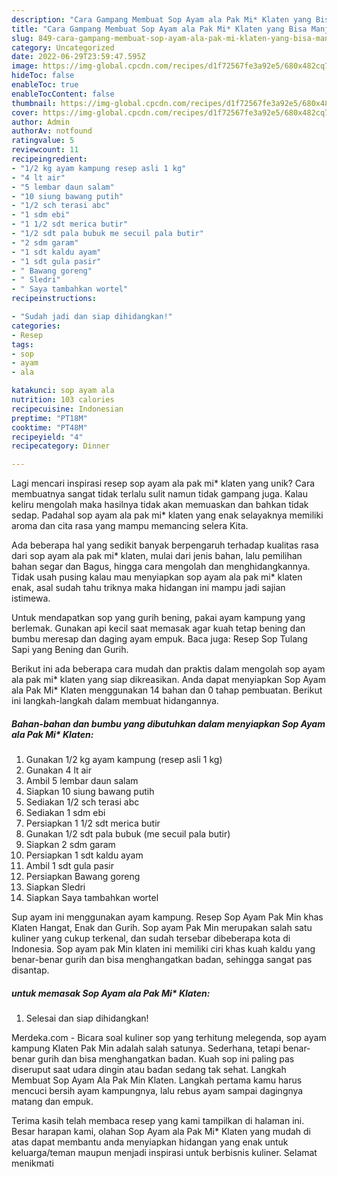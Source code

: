 ```yaml
---
description: "Cara Gampang Membuat Sop Ayam ala Pak Mi* Klaten yang Bisa Manjain Lidah"
title: "Cara Gampang Membuat Sop Ayam ala Pak Mi* Klaten yang Bisa Manjain Lidah"
slug: 849-cara-gampang-membuat-sop-ayam-ala-pak-mi-klaten-yang-bisa-manjain-lidah
category: Uncategorized
date: 2022-06-29T23:59:47.595Z
image: https://img-global.cpcdn.com/recipes/d1f72567fe3a92e5/680x482cq70/sop-ayam-ala-pak-mi-klaten-foto-resep-utama.jpg
hideToc: false
enableToc: true
enableTocContent: false
thumbnail: https://img-global.cpcdn.com/recipes/d1f72567fe3a92e5/680x482cq70/sop-ayam-ala-pak-mi-klaten-foto-resep-utama.jpg
cover: https://img-global.cpcdn.com/recipes/d1f72567fe3a92e5/680x482cq70/sop-ayam-ala-pak-mi-klaten-foto-resep-utama.jpg
author: Admin
authorAv: notfound
ratingvalue: 5
reviewcount: 11
recipeingredient:
- "1/2 kg ayam kampung resep asli 1 kg"
- "4 lt air"
- "5 lembar daun salam"
- "10 siung bawang putih"
- "1/2 sch terasi abc"
- "1 sdm ebi"
- "1 1/2 sdt merica butir"
- "1/2 sdt pala bubuk me secuil pala butir"
- "2 sdm garam"
- "1 sdt kaldu ayam"
- "1 sdt gula pasir"
- " Bawang goreng"
- " Sledri"
- " Saya tambahkan wortel"
recipeinstructions:

- "Sudah jadi dan siap dihidangkan!"
categories:
- Resep
tags:
- sop
- ayam
- ala

katakunci: sop ayam ala 
nutrition: 103 calories
recipecuisine: Indonesian
preptime: "PT18M"
cooktime: "PT48M"
recipeyield: "4"
recipecategory: Dinner

---
```





Lagi mencari inspirasi resep sop ayam ala pak mi* klaten yang unik? Cara membuatnya sangat tidak terlalu sulit namun tidak gampang juga. Kalau keliru mengolah maka hasilnya tidak akan memuaskan dan bahkan tidak sedap. Padahal sop ayam ala pak mi* klaten yang enak selayaknya memiliki aroma dan cita rasa yang mampu memancing selera Kita.





Ada beberapa hal yang sedikit banyak berpengaruh terhadap kualitas rasa dari sop ayam ala pak mi* klaten, mulai dari jenis bahan, lalu pemilihan bahan segar dan Bagus, hingga cara mengolah dan menghidangkannya. Tidak usah pusing kalau mau menyiapkan sop ayam ala pak mi* klaten enak,      asal sudah tahu triknya maka hidangan ini mampu jadi sajian istimewa.














Untuk mendapatkan sop yang gurih bening, pakai ayam kampung yang berlemak. Gunakan api kecil saat memasak agar kuah tetap bening dan bumbu meresap dan daging ayam empuk. Baca juga: Resep Sop Tulang Sapi yang Bening dan Gurih.






Berikut ini ada beberapa cara mudah dan praktis dalam mengolah sop ayam ala pak mi* klaten yang siap dikreasikan. Anda dapat menyiapkan Sop Ayam ala Pak Mi* Klaten menggunakan 14 bahan dan 0 tahap pembuatan. Berikut ini langkah-langkah dalam membuat hidangannya.

<!--inarticleads1-->

##### Bahan-bahan dan bumbu yang dibutuhkan dalam menyiapkan Sop Ayam ala Pak Mi* Klaten:

1. Gunakan 1/2 kg ayam kampung (resep asli 1 kg)
1. Gunakan 4 lt air
1. Ambil 5 lembar daun salam
1. Siapkan 10 siung bawang putih
1. Sediakan 1/2 sch terasi abc
1. Sediakan 1 sdm ebi
1. Persiapkan 1 1/2 sdt merica butir
1. Gunakan 1/2 sdt pala bubuk (me secuil pala butir)
1. Siapkan 2 sdm garam
1. Persiapkan 1 sdt kaldu ayam
1. Ambil 1 sdt gula pasir
1. Persiapkan  Bawang goreng
1. Siapkan  Sledri
1. Siapkan  Saya tambahkan wortel


Sup ayam ini menggunakan ayam kampung. Resep Sop Ayam Pak Min khas Klaten Hangat, Enak dan Gurih. Sop ayam Pak Min merupakan salah satu kuliner yang cukup terkenal, dan sudah tersebar dibeberapa kota di Indonesia. Sop ayam pak Min klaten ini memiliki ciri khas kuah kaldu yang benar-benar gurih dan bisa menghangatkan badan, sehingga sangat pas disantap. 

<!--inarticleads2-->

#####  untuk memasak Sop Ayam ala Pak Mi* Klaten:


1. Selesai dan siap dihidangkan!

Merdeka.com - Bicara soal kuliner sop yang terhitung melegenda, sop ayam kampung Klaten Pak Min adalah salah satunya. Sederhana, tetapi benar-benar gurih dan bisa menghangatkan badan. Kuah sop ini paling pas diseruput saat udara dingin atau badan sedang tak sehat. Langkah Membuat Sop Ayam Ala Pak Min Klaten. Langkah pertama kamu harus mencuci bersih ayam kampungnya, lalu rebus ayam sampai dagingnya matang dan empuk. 

Terima kasih telah membaca resep yang kami tampilkan di halaman ini. Besar harapan kami, olahan Sop Ayam ala Pak Mi* Klaten yang mudah di atas dapat membantu anda menyiapkan hidangan yang enak untuk keluarga/teman maupun menjadi inspirasi untuk berbisnis kuliner. Selamat menikmati
